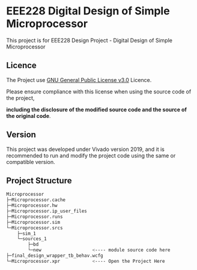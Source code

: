 # EEE228 Digital Design of Simple Microprocessor

This project is for EEE228 Design Project - Digital Design of Simple Microprocessor

## Licence

The Project use [GNU General Public License v3.0](https://www.gnu.org/licenses/gpl-3.0.html) Licence.

Please ensure compliance with this license when using the source code of the project, 

**including the disclosure of the modified source code and the source of the original code**.

## Version

This project was developed under Vivado version 2019, and it is recommended to run and modify the project code using the same or compatible version.

## Project Structure
```bash
Microprocessor
├─Microprocessor.cache
├─Microprocessor.hw
├─Microprocessor.ip_user_files
├─Microprocessor.runs
├─Microprocessor.sim
└─Microprocessor.srcs
    ├─sim_1
    └─sources_1
        ├─bd
        └─new                   <---- module source code here
├─final_design_wrapper_tb_behav.wcfg
└─Microprocessor.xpr            <---- Open the Project Here
`````
